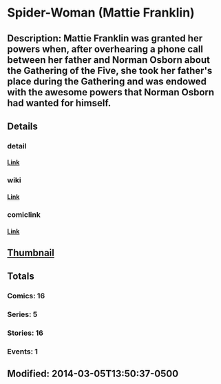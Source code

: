 # Spider-Woman (Mattie Franklin)
## Description: Mattie Franklin was granted her powers when, after overhearing a phone call between her father and Norman Osborn about the Gathering of the Five, she took her father's place during the Gathering and was endowed with the awesome powers that Norman Osborn had wanted for himself.
## Details
### detail
#### [Link](http://marvel.com/comics/characters/1010794/spider-woman_mattie_franklin?utm_campaign=apiRef&utm_source=225578a89fc76f3d20fbffda5d17a88d)
### wiki
#### [Link](http://marvel.com/universe/Spider-Woman_%28Mattie_Franklin%29?utm_campaign=apiRef&utm_source=225578a89fc76f3d20fbffda5d17a88d)
### comiclink
#### [Link](http://marvel.com/comics/characters/1010794/spider-woman_mattie_franklin?utm_campaign=apiRef&utm_source=225578a89fc76f3d20fbffda5d17a88d)
## [Thumbnail](http://i.annihil.us/u/prod/marvel/i/mg/2/30/531771c2ab020.jpg)
## Totals
### Comics: 16
### Series: 5
### Stories: 16
### Events: 1
## Modified: 2014-03-05T13:50:37-0500